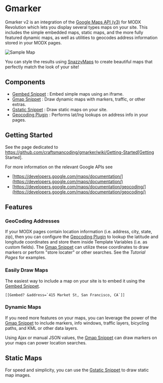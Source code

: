 # Gmarker

Gmarker v2 is an integration of the [Google Maps API (v3)](https://developers.google.com/maps/) for MODX Revolution which lets you display several types maps on your site.  This includes the simple embedded maps, static maps, and the more fully featured dynamic maps, as well as utilities to geocodes address information stored in your MODX pages.

![Sample Map](http://maps.googleapis.com/maps/api/staticmap?center=52.370216,4.895168&size=610x300&sensor=true&zoom=12)

You can style the results using [SnazzyMaps](https://snazzymaps.com) to create beautiful maps that perfectly match the look of your site!

## Components

* [Gembed Snippet](Gembed-Snippet.md) : Embed simple maps using an iframe.
* [Gmap Snippet](Gmap-Snippet.md) : Draw dynamic maps with markers, traffic, or other extras.
* [Gstatic Snippet](Gstatic-Snippet) : Draw static maps on your site.
* [Geocoding Plugin](Geocoding-Plugin.md) : Performs lat/lng lookups on address info in your pages.

## Getting Started

See the page dedicated to https://github.com/craftsmancoding/gmarker/wiki/Getting-Started[Getting Started].

For more information on the relevant Google APIs see 

 * [https://developers.google.com/maps/documentation/](https://developers.google.com/maps/documentation/)
 * [https://developers.google.com/maps/documentation/geocoding/](https://developers.google.com/maps/documentation/geocoding/)

## Features

### GeoCoding Addresses

If your MODX pages contain location information (i.e. address, city, state, zip), then you can configure the [Geocoding Plugin](Geocoding-Plugin.md) to lookup the latitude and longitude coordinates and store them inside Template Variables (i.e. as custom fields). The [Gmap Snippet](Gmap-Snippet.md) can utilize these coordinates to draw markers or perform "store locater" or other searches.  See the *Tutorial Pages* for examples.

### Easily Draw Maps

The easiest way to include a map on your site is to embed it using the [Gembed Snippet](Gembed-Snippet.md).

````
[[Gembed? &address=`415 Market St, San Francisco, CA`]]
````

### Dynamic Maps

If you need more features on your maps, you can leverage the power of the [Gmap Snippet](Gmap-Snippet.md) to include markers, info windows, traffic layers, bicycling paths, and KML or other data layers.

Using Ajax or manual JSON values, the [Gmap Snippet](Gmap-Snippet.md) can draw markers on your maps can power location searches.

## Static Maps

For speed and simplicity, you can use the [Gstatic Snippet](Gmap-Static.md) to draw static map images.